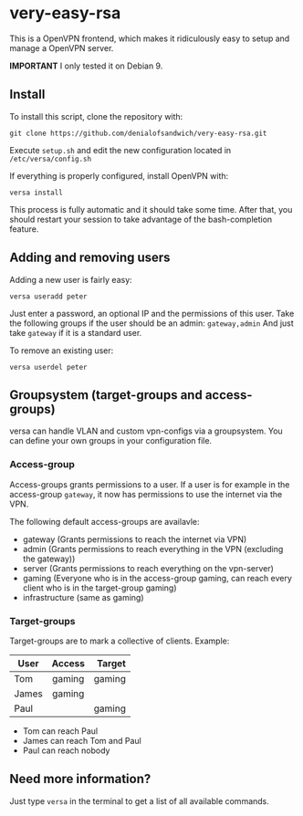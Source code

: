 # very-easy-rsa
This is a OpenVPN frontend, which makes it ridiculously easy to setup and manage a OpenVPN server.

**IMPORTANT** I only tested it on Debian 9.

## Install
To install this script, clone the repository with:

`git clone https://github.com/denialofsandwich/very-easy-rsa.git`

Execute `setup.sh` and edit the new configuration located in `/etc/versa/config.sh`

If everything is properly configured, install OpenVPN with:

`versa install`

This process is fully automatic and it should take some time.
After that, you should restart your session to take advantage of the bash-completion feature.

## Adding and removing users

Adding a new user is fairly easy:

`versa useradd peter`

Just enter a password, an optional IP and the permissions of this user.
Take the following groups if the user should be an admin: `gateway,admin`
And just take `gateway` if it is a standard user.

To remove an existing user:

`versa userdel peter`

## Groupsystem (target-groups and access-groups)
versa can handle VLAN and custom vpn-configs via a groupsystem.
You can define your own groups in your configuration file.

### Access-group
Access-groups grants permissions to a user. If a user is for example in the access-group `gateway`, it now has permissions to use the internet via the VPN.

The following default access-groups are availavle:
 * gateway (Grants permissions to reach the internet via VPN)
 * admin (Grants permissions to reach everything in the VPN (excluding the gateway))
 * server (Grants permissions to reach everything on the vpn-server)
 * gaming (Everyone who is in the access-group gaming, can reach every client who is in the target-group gaming)
 * infrastructure (same as gaming)

### Target-groups
Target-groups are to mark a collective of clients.
Example:

| User          | Access    | Target  |
| ------------- |:---------:| -----:  |
| Tom           | gaming    | gaming  |
| James         | gaming    |         |
| Paul          |           | gaming  |

 * Tom can reach Paul
 * James can reach Tom and Paul
 * Paul can reach nobody


## Need more information?
Just type `versa` in the terminal to get a list of all available commands.
